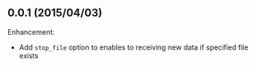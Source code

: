 ## 0.0.1 (2015/04/03)

Enhancement:

* Add `stop_file` option to enables to receiving new data if specified file exists
